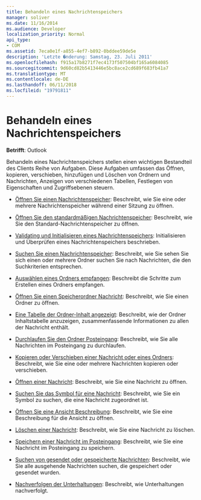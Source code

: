 ```yaml
---
title: Behandeln eines Nachrichtenspeichers
manager: soliver
ms.date: 11/16/2014
ms.audience: Developer
localization_priority: Normal
api_type:
- COM
ms.assetid: 7eca0e1f-a855-4ef7-b892-0bddee59de5e
description: 'Letzte �nderung: Samstag, 23. Juli 2011'
ms.openlocfilehash: f915a17b8271f7ec4173f507504bf165a6084085
ms.sourcegitcommit: 9d60cd82b5413446e5bc8ace2cd689f683fb41a7
ms.translationtype: MT
ms.contentlocale: de-DE
ms.lasthandoff: 06/11/2018
ms.locfileid: "19791811"
---
```

# <a name="handling-a-message-store"></a>Behandeln eines Nachrichtenspeichers
  
**Betrifft**: Outlook 
  
Behandeln eines Nachrichtenspeichers stellen einen wichtigen Bestandteil des Clients Reihe von Aufgaben. Diese Aufgaben umfassen das Öffnen, kopieren, verschieben, hinzufügen und Löschen von Ordnern und Nachrichten, Anzeigen von verschiedenen Tabellen, Festlegen von Eigenschaften und Zugriffsebenen steuern.

- [Öffnen Sie einen Nachrichtenspeicher](opening-a-message-store.md): Beschreibt, wie Sie eine oder mehrere Nachrichtenspeicher während einer Sitzung zu öffnen.
    
- [Öffnen Sie den standardmäßigen Nachrichtenspeicher](opening-the-default-message-store.md): Beschreibt, wie Sie den Standard-Nachrichtenspeicher zu öffnen.
    
- [Validating und Initialisieren eines Nachrichtenspeichers](validating-and-initializing-a-message-store.md): Initialisieren und Überprüfen eines Nachrichtenspeichers beschrieben.
    
- [Suchen Sie einen Nachrichtenspeicher](searching-a-message-store.md): Beschreibt, wie Sie sehen Sie sich einen oder mehrere Ordner suchen Sie nach Nachrichten, die den Suchkriterien entsprechen.
    
- [Auswählen eines Ordners empfangen](selecting-a-receive-folder.md): Beschreibt die Schritte zum Erstellen eines Ordners empfangen.
    
- [Öffnen Sie einen Speicherordner Nachricht](opening-a-message-store-folder.md): Beschreibt, wie Sie einen Ordner zu öffnen.
    
- [Eine Tabelle der Ordner-Inhalt angezeigt](displaying-a-folder-contents-table.md): Beschreibt, wie der Ordner Inhaltstabelle anzuzeigen, zusammenfassende Informationen zu allen der Nachricht enthält.
    
- [Durchlaufen Sie den Ordner Posteingang](traversing-the-inbox-folder.md): Beschreibt, wie Sie alle Nachrichten im Posteingang zu durchlaufen.
    
- [Kopieren oder Verschieben einer Nachricht oder eines Ordners](copying-or-moving-a-message-or-a-folder.md): Beschreibt, wie Sie eine oder mehrere Nachrichten kopieren oder verschieben.
    
- [Öffnen einer Nachricht](opening-a-message.md): Beschreibt, wie Sie eine Nachricht zu öffnen.
    
- [Suchen Sie das Symbol für eine Nachricht](finding-the-icon-for-a-message.md): Beschreibt, wie Sie ein Symbol zu suchen, die eine Nachricht zugeordnet ist.
    
- [Öffnen Sie eine Ansicht Beschreibung](opening-a-view-descriptor.md): Beschreibt, wie Sie eine Beschreibung für die Ansicht zu öffnen.
    
- [Löschen einer Nachricht](deleting-a-message.md): Beschreibt, wie Sie eine Nachricht zu löschen.
    
- [Speichern einer Nachricht im Posteingang](saving-a-message-in-the-inbox.md): Beschreibt, wie Sie eine Nachricht im Posteingang zu speichern.
    
- [Suchen von gesendet oder gespeicherte Nachrichten](finding-sent-or-saved-messages.md): Beschreibt, wie Sie alle ausgehende Nachrichten suchen, die gespeichert oder gesendet wurden.
    
- [Nachverfolgen der Unterhaltungen](tracking-conversations.md): Beschreibt, wie Unterhaltungen nachverfolgt.
    

